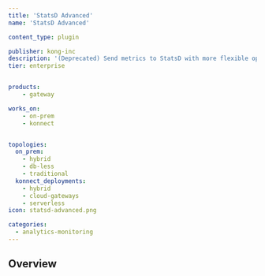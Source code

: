 ```yaml
---
title: 'StatsD Advanced'
name: 'StatsD Advanced'

content_type: plugin

publisher: kong-inc
description: '(Deprecated) Send metrics to StatsD with more flexible options'
tier: enterprise


products:
    - gateway

works_on:
    - on-prem
    - konnect


topologies:
  on_prem:
    - hybrid
    - db-less
    - traditional
  konnect_deployments:
    - hybrid
    - cloud-gateways
    - serverless
icon: statsd-advanced.png

categories:
  - analytics-monitoring
---
```


## Overview
